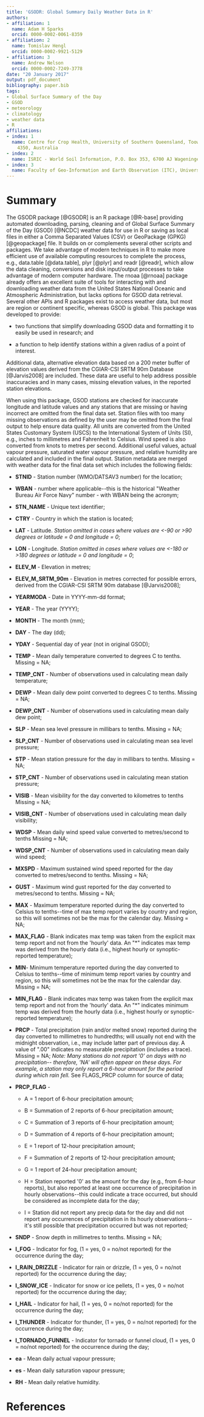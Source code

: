 ```yaml
---
title: 'GSODR: Global Summary Daily Weather Data in R'
authors:
- affiliation: 1
  name: Adam H Sparks
  orcid: 0000-0002-0061-8359
- affiliation: 2
  name: Tomislav Hengl
  orcid: 0000-0002-9921-5129
- affiliation: 3
  name: Andrew Nelson
  orcid: 0000-0002-7249-3778
date: "20 January 2017"
output: pdf_document
bibliography: paper.bib
tags:
- Global Surface Summary of the Day
- GSOD
- meteorology
- climatology
- weather data
- R
affiliations:
- index: 1
  name: Centre for Crop Health, University of Southern Queensland, Toowoomba Queensland
    4350, Australia
- index: 2
  name: ISRIC - World Soil Information, P.O. Box 353, 6700 AJ Wageningen, The Netherlands
- index: 3
  name: Faculty of Geo-Information and Earth Observation (ITC), University of Twente, Enschede 7500 AE, The Netherlands
---
```


# Summary

The GSODR package [@GSODR] is an R package [@R-base] providing automated
downloading, parsing, cleaning and of Global Surface Summary of the
Day (GSOD) [@NCDC] weather data for use in R or saving as local files in either
a Comma Separated Values (CSV) or GeoPackage (GPKG) [@geopackage] file. It
builds on or complements several other scripts and packages. We take advantage
of modern techniques in R to make more efficient use of available computing
resources to complete the process, e.g., data.table [@data.table], plyr [@plyr]
and readr [@readr], which allow the data cleaning, conversions and disk 
input/output processes to take advantage of modern computer hardware. The rnoaa 
[@rnoaa] package already offers an excellent suite of tools for interacting with
and downloading weather data from the United States National Oceanic and
Atmospheric Administration, but lacks options for GSOD data retrieval. Several
other APIs and R packages exist to access weather data, but most are region or
continent specific, whereas GSOD is global. This package was developed to
provide:

  * two functions that simplify downloading GSOD data and formatting it to
  easily be used in research; and

  * a function to help identify stations within a given radius of a point of
interest.

Additional data, alternative elevation data based on a 200 meter buffer of 
elevation values derived from the CGIAR-CSI SRTM 90m Database [@Jarvis2008]
are included. These data are useful to help address possible inaccuracies and
in many cases, missing elevation values, in the reported station elevations.

When using this package, GSOD stations are checked for inaccurate longitude and
latitude values and any stations that are missing or having incorrect are
omitted from the final data set. Station files with too many missing
observations as defined by the user may be omitted from the final output to help
ensure data quality. All units are converted from the United States Customary
System (USCS) to the International System of Units (SI), e.g., inches to
millimetres and Fahrenheit to Celsius. Wind speed is also converted from knots
to metres per second. Additional useful values, actual vapour pressure,
saturated water vapour pressure, and relative humidity are calculated and
included in the final output. Station metadata are merged with weather data for
the final data set which includes the following fields:

* **STNID** - Station number (WMO/DATSAV3 number) for the location;  

* **WBAN** - number where applicable--this is the historical "Weather
Bureau Air Force Navy" number - with WBAN being the acronym;  

* **STN_NAME** - Unique text identifier;  

* **CTRY** - Country in which the station is located;  

* **LAT** - Latitude. *Station omitted in cases where values are <-90
or >90 degrees or latitude = 0 and longitude = 0*;  

* **LON** - Longitude. *Station omitted in cases where values are <-180
or >180 degrees or latitude = 0 and longitude = 0*;  

* **ELEV_M** - Elevation in metres;  

* **ELEV_M_SRTM_90m** - Elevation in metres corrected for possible errors,
derived from the CGIAR-CSI SRTM 90m database [@Jarvis2008];

* **YEARMODA** - Date in YYYY-mm-dd format;  

* **YEAR** - The year (YYYY);  

* **MONTH** - The month (mm);  

* **DAY** - The day (dd);  

* **YDAY** - Sequential day of year (not in original GSOD);  

* **TEMP** - Mean daily temperature converted to degrees C to tenths.
Missing = NA;  

* **TEMP_CNT** - Number of observations used in calculating mean daily
temperature;  

* **DEWP** - Mean daily dew point converted to degrees C to tenths. Missing
= NA;  

* **DEWP_CNT** - Number of observations used in calculating mean daily dew
point;  

* **SLP** - Mean sea level pressure in millibars to tenths. Missing =
NA;  

* **SLP_CNT** - Number of observations used in calculating mean sea level
pressure;  

* **STP** - Mean station pressure for the day in millibars to tenths.
Missing = NA;  

* **STP_CNT** - Number of observations used in calculating mean station
pressure;  

* **VISIB** - Mean visibility for the day converted to kilometres to
tenths Missing = NA;  

* **VISIB_CNT** - Number of observations used in calculating mean daily
visibility;  

* **WDSP** - Mean daily wind speed value converted to metres/second to
tenths Missing = NA;  

* **WDSP_CNT** - Number of observations used in calculating mean daily
wind speed;  

* **MXSPD** - Maximum sustained wind speed reported for the day converted
to metres/second to tenths. Missing = NA;  

* **GUST** - Maximum wind gust reported for the day converted to
metres/second to tenths. Missing = NA;  

* **MAX** - Maximum temperature reported during the day converted to
Celsius to tenths--time of max temp report varies by country and region,
so this will sometimes not be the max for the calendar day. Missing =
NA;  

* **MAX_FLAG** - Blank indicates max temp was taken from the explicit max
temp report and not from the 'hourly' data. An "\*" indicates max temp was
derived from the hourly data (i.e., highest hourly or synoptic-reported
temperature);  

* **MIN**- Minimum temperature reported during the day converted to
Celsius to tenths--time of minimum temp report varies by country and region,
so this will sometimes not be the max for the calendar day. Missing =
NA;  

* **MIN_FLAG** - Blank indicates max temp was taken from the explicit max
temp report and not from the 'hourly' data. An "\*" indicates minimum temp was
derived from the hourly data (i.e., highest hourly or synoptic-reported
temperature);  

* **PRCP** - Total precipitation (rain and/or melted snow) reported during
the day converted to millimetres to hundredths; will usually not end
with the midnight observation, i.e., may include latter part of previous
day. A value of ".00" indicates no measurable precipitation (includes a trace).
Missing = NA; *Note: Many stations do not report '0' on days with no
precipitation-- therefore, 'NA' will often appear on these days. For
example, a station may only report a 6-hour amount for the period during
which rain fell.* See FLAGS_PRCP column for source of data;  

* **PRCP_FLAG** -  

    * A = 1 report of 6-hour precipitation amount;  

    * B = Summation of 2 reports of 6-hour precipitation amount;  

    * C = Summation of 3 reports of 6-hour precipitation amount;  

    * D = Summation of 4 reports of 6-hour precipitation amount;  

    * E = 1 report of 12-hour precipitation amount;  

    * F = Summation of 2 reports of 12-hour precipitation amount;  

    * G = 1 report of 24-hour precipitation amount;  

    * H = Station reported '0' as the amount for the day (e.g., from 6-hour
reports), but also reported at least one occurrence of precipitation in
hourly observations--this could indicate a trace occurred, but should be
considered as incomplete data for the day;  

    * I = Station did not report any precip data for the day and did not
report any occurrences of precipitation in its hourly observations--it's
still possible that precipitation occurred but was not reported;  

* **SNDP** - Snow depth in millimetres to tenths. Missing = NA;  

* **I_FOG** - Indicator for fog, (1 = yes, 0 = no/not reported) for the
occurrence during the day;  

* **I_RAIN_DRIZZLE** - Indicator for rain or drizzle, (1 = yes, 0 = no/not
reported) for the occurrence during the day;  

* **I_SNOW_ICE** - Indicator for snow or ice pellets, (1 = yes, 0 = no/not
reported) for the occurrence during the day;  

* **I_HAIL** - Indicator for hail, (1 = yes, 0 = no/not reported) for the
occurrence during the day;  

* **I_THUNDER** - Indicator for thunder, (1 = yes, 0 = no/not reported)
for the occurrence during the day;  

* **I_TORNADO_FUNNEL** - Indicator for tornado or funnel cloud, (1 = yes, 0 =
no/not reported) for the occurrence during the day;  

* **ea** - Mean daily actual vapour pressure;  

* **es** - Mean daily saturation vapour pressure;  

* **RH** - Mean daily relative humidity.

# References
